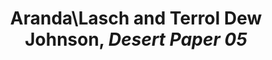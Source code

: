 ---
title: Aranda&#92;Lasch and Terrol Dew Johnson, *Desert Paper 05*
layout: entry
presentation: side-by-side
object:
  - id: "2022-161"
order: 402
menu: false
---